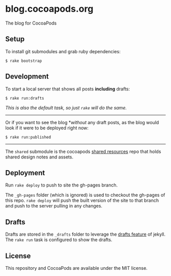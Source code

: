 # blog.cocoapods.org

The blog for CocoaPods

## Setup

To install git submodules and grab ruby dependencies:

```
$ rake bootstrap
```

## Development

To start a local server that shows all posts **including** drafts:

```
$ rake run:drafts
```

_This is also the default task, so just `rake` will do the same._

----

Or if you want to see the blog **without* any draft posts, as the blog would
look if it were to be deployed right now:

```
$ rake run:published
```

----

The `shared` submodule is the cocoapods [shared
resources](https://github.com/CocoaPods/shared_resources) repo that holds
shared design notes and assets.

## Deployment

Run `rake deploy` to push to site the gh-pages branch.

The `_gh-pages` folder (which is ignored) is used to checkout the gh-pages of
this repo. `rake deploy` will push the built version of the site to that branch
and push to the server pulling in any changes.

## Drafts

Drafts are stored in the `_drafts` folder to leverage the [drafts feature] of
jekyll. The `rake run` task is configured to show the drafts.

[drafts feature]: http://jekyllrb.com/docs/drafts/


## License

This repository and CocoaPods are available under the MIT license.

